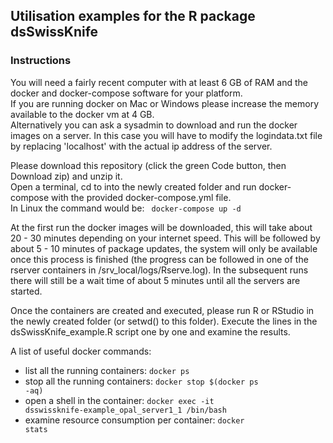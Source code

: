 ## Utilisation examples for the R package dsSwissKnife

### Instructions
You will need a fairly recent computer with at least 6 GB of RAM and the docker and docker-compose software for your platform.\
If you are running docker on Mac or Windows please increase the memory available to the docker vm at 4 GB.\
Alternatively you can ask a sysadmin to download and run the docker images on a server. In this case you will have to modify the logindata.txt file
by replacing 'localhost' with the actual ip address of the server.

Please download this repository (click the green Code button, then Download zip) and unzip it.\
Open a terminal, cd to into the newly created folder and run docker-compose with the provided docker-compose.yml file.\
In Linux the command would be:
<code>
docker-compose up -d
</code>
  
At the first run the docker images will be downloaded, this will take about 20 - 30 minutes depending on your internet speed.
This will be followed by about 5 - 10  minutes of package updates, the system will only be available once this process is finished (the progress can be followed in one of the rserver containers in /srv_local/logs/Rserve.log). In the subsequent runs there will still be a wait time of about 5 minutes until all the servers are started.

Once the containers are created and executed, please run R or RStudio in the newly created folder (or setwd() to this folder).
Execute the lines in the dsSwissKnife_example.R script one by one and examine the results.

A list of useful docker commands:
* list all the running containers:             <code>docker ps</code>
* stop all the running containers:             <code>docker stop $(docker ps -aq)</code>
* open a shell in the container:               <code>docker exec -it dsswissknife-example_opal_server1_1 /bin/bash</code>
* examine resource consumption per container:  <code>docker stats</code>



